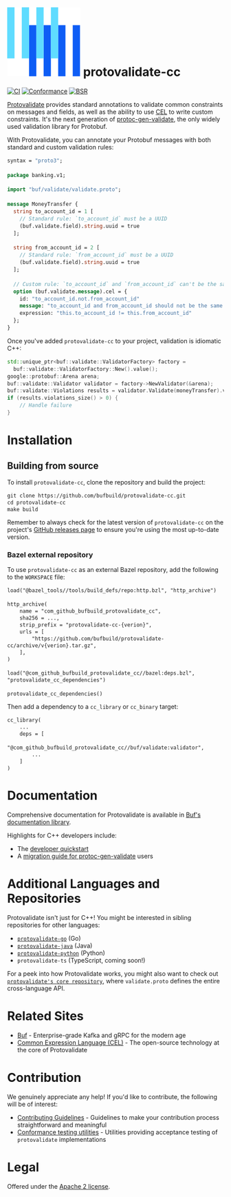 # [![The Buf logo](.github/buf-logo.svg)][buf] protovalidate-cc

[![CI](https://github.com/bufbuild/protovalidate-cc/actions/workflows/ci.yaml/badge.svg)](https://github.com/bufbuild/protovalidate-cc/actions/workflows/ci.yaml)
[![Conformance](https://github.com/bufbuild/protovalidate-cc/actions/workflows/conformance.yaml/badge.svg)](https://github.com/bufbuild/protovalidate-cc/actions/workflows/conformance.yaml)
[![BSR](https://img.shields.io/badge/BSR-Module-0C65EC)][buf-mod]

[Protovalidate][protovalidate] provides standard annotations to validate common constraints on messages and fields, as well as the ability to use [CEL][cel] to write custom constraints. It's the next generation of [protoc-gen-validate][protoc-gen-validate], the only widely used validation library for Protobuf.

With Protovalidate, you can annotate your Protobuf messages with both standard and custom validation rules:

```protobuf
syntax = "proto3";

package banking.v1;

import "buf/validate/validate.proto";

message MoneyTransfer {
  string to_account_id = 1 [
    // Standard rule: `to_account_id` must be a UUID
    (buf.validate.field).string.uuid = true
  ];

  string from_account_id = 2 [
    // Standard rule: `from_account_id` must be a UUID
    (buf.validate.field).string.uuid = true
  ];

  // Custom rule: `to_account_id` and `from_account_id` can't be the same.
  option (buf.validate.message).cel = {
    id: "to_account_id.not.from_account_id"
    message: "to_account_id and from_account_id should not be the same value"
    expression: "this.to_account_id != this.from_account_id"
  };
}
```

Once you've added `protovalidate-cc` to your project, validation is idiomatic C++:

```c++
std::unique_ptr<buf::validate::ValidatorFactory> factory =
  buf::validate::ValidatorFactory::New().value();
google::protobuf::Arena arena;
buf::validate::Validator validator = factory->NewValidator(&arena);
buf::validate::Violations results = validator.Validate(moneyTransfer).value();
if (results.violations_size() > 0) {
    // Handle failure
}
```

# Installation

## Building from source

To install `protovalidate-cc`, clone the repository and build the project:

```shell
git clone https://github.com/bufbuild/protovalidate-cc.git
cd protovalidate-cc
make build
```

Remember to always check for the latest version of `protovalidate-cc` on the project's [GitHub releases page](https://github.com/bufbuild/protovalidate-cc/releases) to ensure you're using the most up-to-date version.

### Bazel external repository

To use `protovalidate-cc` as an external Bazel repository, add the following to the `WORKSPACE` file:

```bzl
load("@bazel_tools//tools/build_defs/repo:http.bzl", "http_archive")

http_archive(
    name = "com_github_bufbuild_protovalidate_cc",
    sha256 = ...,
    strip_prefix = "protovalidate-cc-{verion}",
    urls = [
        "https://github.com/bufbuild/protovalidate-cc/archive/v{verion}.tar.gz",
    ],
)

load("@com_github_bufbuild_protovalidate_cc//bazel:deps.bzl", "protovalidate_cc_dependencies")

protovalidate_cc_dependencies()
```

Then add a dependency to a `cc_library` or `cc_binary` target:

```bzl
cc_library(
    ...
    deps = [
        "@com_github_bufbuild_protovalidate_cc//buf/validate:validator",
        ...
    ]
)
```

# Documentation

Comprehensive documentation for Protovalidate is available in [Buf's documentation library][protovalidate].

Highlights for C++ developers include:

* The [developer quickstart][quickstart]
* A [migration guide for protoc-gen-validate][migration-guide] users

# Additional Languages and Repositories

Protovalidate isn't just for C++! You might be interested in sibling repositories for other languages:

- [`protovalidate-go`][pv-go] (Go)
- [`protovalidate-java`][pv-java] (Java)
- [`protovalidate-python`][pv-python] (Python)
- `protovalidate-ts` (TypeScript, coming soon!)

For a peek into how Protovalidate works, you might also want to check out [`protovalidate's core repository`](https://github.com/bufbuild/protovalidate), where `validate.proto` defines the entire cross-language API.

# Related Sites

- [Buf][buf] - Enterprise-grade Kafka and gRPC for the modern age
- [Common Expression Language (CEL)][cel] - The open-source technology at the core of Protovalidate

# Contribution

We genuinely appreciate any help! If you'd like to contribute, the following will be of interest:

- [Contributing Guidelines][contributing] - Guidelines to make your contribution process straightforward and meaningful
- [Conformance testing utilities](https://github.com/bufbuild/protovalidate/tree/main/docs/conformance.md) - Utilities providing acceptance testing of `protovalidate` implementations

# Legal

Offered under the [Apache 2 license][license].

[buf]: https://buf.build
[cel]: https://cel.dev

[pv-go]: https://github.com/bufbuild/protovalidate-go
[pv-java]: https://github.com/bufbuild/protovalidate-java
[pv-python]: https://github.com/bufbuild/protovalidate-python
[pv-cc]: https://github.com/bufbuild/protovalidate-cc

[buf-mod]: https://buf.build/bufbuild/protovalidate
[license]: LICENSE
[contributing]: .github/CONTRIBUTING.md

[protoc-gen-validate]: https://github.com/bufbuild/protoc-gen-validate

[protovalidate]: https://buf.build/docs/protovalidate/overview/
[quickstart]: https://buf.build/docs/protovalidate/quickstart/
[connect-go]: https://buf.build/docs/protovalidate/how-to/connect-go/
[grpc-go]: https://buf.build/docs/protovalidate/how-to/grpc-go/
[grpc-java]: https://buf.build/docs/protovalidate/how-to/grpc-java/
[grpc-python]: https://buf.build/docs/protovalidate/how-to/grpc-python/
[migration-guide]: https://buf.build/docs/migration-guides/migrate-from-protoc-gen-validate/
